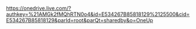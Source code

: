 https://onedrive.live.com/?authkey=%21AMGk2fMQhRTN0o4&id=E534267B85818129%2125500&cid=E534267B85818129&parId=root&parQt=sharedby&o=OneUp